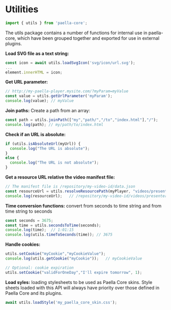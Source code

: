 # Utilities

```javascript
import { utils } from 'paella-core';
```



The utils package contains a number of functions for internal use in paella-core, which have been grouped together and exported for use in external plugins.

**Load SVG file as a text string:**

```javascript
const icon = await utils.loadSvgIcon('svg/icon/url.svg');
...
element.innerHTML = icon;
```



**Get URL parameter:**

```javascript
// http://my-paella-player.mysite.com/?myParam=myValue
const value = utils.getUrlParameter('myParam');
console.log(value);	// myValue
```



**Join paths:** Create a path from an array:

```javascript
const path = utils.joinPath(["my","path/","/to","index.html"],"/");
console.log(path); // my/path/to/index.html
```



**Check if an URL is absolute:**

```javascript
if (utils.isAbsoluteUrl(myUrl)) {
  console.log("The URL is absolute");
}
else {
  console.log("The URL is not absolute");
}
```



**Get a resource URL relative the video manifest file:**

```javascript
// The manifest file is /repository/my-video-id/data.json
const resourceUrl = utils.resolveResourcePath(myPlayer, "videos/presenter.mp4");
console.log(resourceUrl);	// /repository/my-video-id/videos/presenter.mp4
```



**Time conversion functions:** convert from seconds to time string and from time string to seconds

```javascript
const seconds = 3675;
const time = utils.secondsToTime(seconds);
console.log(time);	// 1:01:15
console.log(utils.timeToSeconds(time));	// 3675
```



**Handle cookies:**

```javascript
utils.setCookie("myCookie","myCookieValue");
console.log(utils.getCookie("myCookie"));	// myCookieValue

// Optional: cookie expiration
utils.setCookie("validForOneDay","I'll expire tomorrow", 1);
```

**Load syles:** loading stylesheets to be used as Paella Core skins. Style sheets loaded with this API will always have priority over those defined in Paella Core and its plugins.

```javascript
await utils.loadStyle('my_paella_core_skin.css');
```

